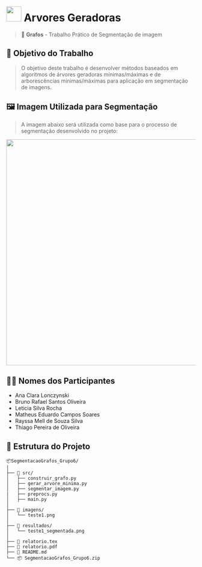 # <img src="https://wiki.hypixel.net/images/4/47/SkyBlock_items_enchanted_cobweb.gif" width="40" height="40"> Arvores Geradoras

> 🧠 **Grafos** - Trabalho Prático de Segmentação de imagem

## 📌 Objetivo do Trabalho
> O objetivo deste trabalho é desenvolver métodos baseados em algoritmos de árvores
> geradoras mínimas/máximas e de arborescências mínimas/máximas para aplicação
> em segmentação de imagens.

## 🖼️ Imagem Utilizada para Segmentação
> A imagem abaixo será utilizada como base para o processo de segmentação desenvolvido no projeto:

<p align="center">
  <img src="https://s2.best-wallpaper.net/wallpaper/2880x1800/1607/Hayao-Miyazaki-My-Neighbor-Totoro-happy-fishing_2880x1800.jpg" width="600">
</p>

## 👨‍💻 Nomes dos Participantes
- Ana Clara Lonczynski
- Bruno Rafael Santos Oliveira
- Leticia Silva Rocha
- Matheus Eduardo Campos Soares
- Rayssa Mell de Souza Silva
- Thiago Pereira de Oliveira

## 🧱 Estrutura do Projeto

```
📦SegmentacaoGrafos_Grupo6/
│
├── 📁 src/
│   ├── construir_grafo.py
│   ├── gerar_arvore_minima.py
│   ├── segmentar_imagem.py
|   ├── preprocs.py
│   ├── main.py
│
├── 📁 imagens/
│   └── teste1.png
│
├── 📁 resultados/
│   └── teste1_segmentada.png
│
├── 📝 relatorio.tex
├── 📝 relatorio.pdf
├── 📝 README.md
└── 📦 SegmentacaoGrafos_Grupo6.zip

```
